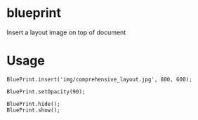 # blueprint

Insert a layout image on top of document

# Usage

```
BluePrint.insert('img/comprehensive_layout.jpg', 800, 600);

BluePrint.setOpacity(90);

BluePrint.hide();
BluePrint.show();
```

